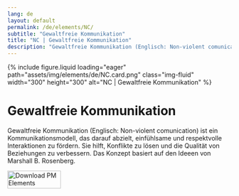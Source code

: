 ```yaml
---
lang: de
layout: default
permalink: /de/elements/NC/
subtitle: "Gewaltfreie Kommunikation"
title: "NC | Gewaltfreie Kommunikation"
description: "Gewaltfreie Kommunikation (Englisch: Non-violent comunication) ist ein Kommunikationsmodell, das darauf abzielt, einfühlsame und respektvolle Interaktionen zu fördern. Sie hilft, Konflikte zu lösen und die Qualität von Beziehungen zu verbessern. Das Konzept basiert auf den Ideeen von Marshall B. Rosenberg."
---
```


{% include figure.liquid loading="eager" path="assets/img/elements/de/NC.card.png" class="img-fluid" width="300" height="300" alt="NC | Gewaltfreie Kommunikation" %}

# Gewaltfreie Kommunikation

Gewaltfreie Kommunikation (Englisch: Non-violent comunication) ist ein Kommunikationsmodell, das darauf abzielt, einfühlsame und respektvolle Interaktionen zu fördern. Sie hilft, Konflikte zu lösen und die Qualität von Beziehungen zu verbessern. Das Konzept basiert auf den Ideeen von Marshall B. Rosenberg.

<a href="https://apps.apple.com/app/apple-store/id6738084498?pt=127441684&ct=website&mt=8">
  <img src="{{ "assets/img/en/appstore.png" | relative_url }}" width="120" height="40" alt="Download PM Elements">
</a>
